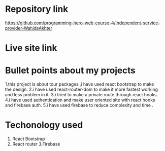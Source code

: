 # Repository link
https://github.com/programming-hero-web-course-4/independent-service-provider-WahidaAkhter

# Live site link


# Bullet points about my projects
1.this project is about tour packages ,i have used react bootstrap to make the design.
2.i have used react-router-dom to make it more fastest working and less problem in it.
3.i tried to make a private route through react hooks.
4.i have used authentication and make user oriented site with react hooks and firebase auth.
5.i have used firebase to reduce complexity and time .

# Techonology used
1. React Bootstrap
2. React router
3.Firebase